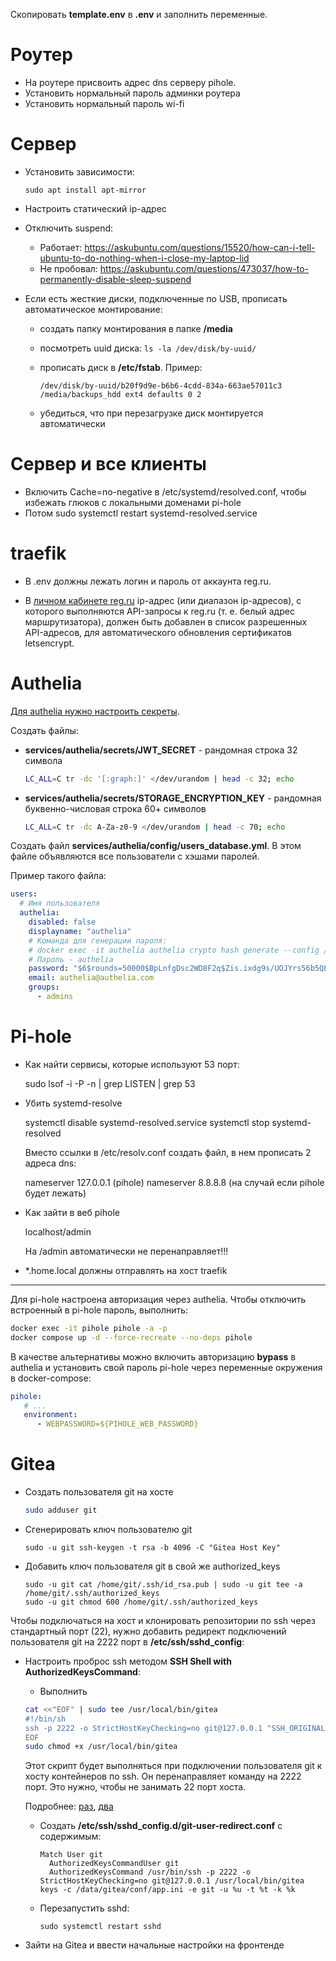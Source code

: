 Скопировать **template.env** в **.env** и заполнить переменные.

# Роутер

- На роутере присвоить адрес dns серверу pihole.
- Установить нормальный пароль админки роутера
- Установить нормальный пароль wi-fi

# Сервер

- Установить зависимости:

  ```
  sudo apt install apt-mirror
  ```

- Настроить статический ip-адрес

- Отключить suspend:

  - Работает: https://askubuntu.com/questions/15520/how-can-i-tell-ubuntu-to-do-nothing-when-i-close-my-laptop-lid
  - Не пробовал: https://askubuntu.com/questions/473037/how-to-permanently-disable-sleep-suspend

- Если есть жесткие диски, подключенные по USB, прописать автоматическое монтирование:

  - создать папку монтирования в папке **/media**
  - посмотреть uuid диска: ``ls -la /dev/disk/by-uuid/``
  - прописать диск в **/etc/fstab**. Пример:

    ```
    /dev/disk/by-uuid/b20f9d9e-b6b6-4cdd-834a-663ae57011c3 /media/backups_hdd ext4 defaults 0 2
    ```

  - убедиться, что при перезагрузке диск монтируется автоматически


# Сервер и все клиенты

- Включить Cache=no-negative в /etc/systemd/resolved.conf, чтобы избежать глюков с локальными доменами pi-hole
- Потом sudo systemctl restart systemd-resolved.service


# traefik

- В .env должны лежать логин и пароль от аккаунта reg.ru.

- В [личном кабинете reg.ru](https://www.reg.ru/user/account/#/settings/api/) ip-адрес (или
  диапазон ip-адресов), с которого выполняются API-запросы к reg.ru (т. е. белый адрес
  маршрутизатора), должен быть добавлен в список разрешенных API-адресов, для автоматического
  обновления сертификатов letsencrypt.


# Authelia

[Для authelia нужно настроить секреты](https://www.authelia.com/integration/deployment/docker/#using-secrets).

Создать файлы:

- **services/authelia/secrets/JWT_SECRET** - рандомная строка 32 символа

  ```bash
  LC_ALL=C tr -dc '[:graph:]' </dev/urandom | head -c 32; echo
  ```

- **services/authelia/secrets/STORAGE_ENCRYPTION_KEY** - рандомная буквенно-числовая строка 60+ символов

  ```bash
  LC_ALL=C tr -dc A-Za-z0-9 </dev/urandom | head -c 70; echo
  ```

Создать файл **services/authelia/config/users_database.yml**. В этом файле объявляются все
пользователи с хэшами паролей.

Пример такого файла:

```yaml
users:
  # Имя пользователя
  authelia:
    disabled: false
    displayname: "authelia"
    # Команда для генерации пароля:
    # docker exec -it authelia authelia crypto hash generate --config /config/configuration.yaml
    # Пароль - authelia
    password: "$6$rounds=50000$BpLnfgDsc2WD8F2q$Zis.ixdg9s/UOJYrs56b5QEZFiZECu0qZVNsIYxBaNJ7ucIL.nlxVCT5tqh8KHG8X4tlwCFm5r6NTOZZ5qRFN/"
    email: authelia@authelia.com
    groups:
      - admins
```


# Pi-hole

- Как найти сервисы, которые используют 53 порт:

  sudo lsof -i -P -n | grep LISTEN | grep 53

- Убить systemd-resolve

  systemctl disable systemd-resolved.service
  systemctl stop systemd-resolved

  Вместо ссылки в /etc/resolv.conf создать файл, в нем прописать 2 адреса dns:

  nameserver 127.0.0.1 (pihole)
  nameserver 8.8.8.8 (на случай если pihole будет лежать)

- Как зайти в веб pihole

  localhost/admin

  На /admin автоматически не перенаправляет!!!


- *.home.local должны отправлять на хост traefik

---

Для pi-hole настроена авторизация через authelia. Чтобы отключить встроенный в pi-hole пароль,
выполнить:

```bash
docker exec -it pihole pihole -a -p
docker compose up -d --force-recreate --no-deps pihole
```

В качестве альтернативы можно включить авторизацию **bypass** в authelia и установить свой
пароль pi-hole через переменные окружения в docker-compose:

```yaml
pihole:
   # ...
   environment:
      - WEBPASSWORD=${PIHOLE_WEB_PASSWORD}
```

# Gitea

- Создать пользователя git на хосте

  ```bash
  sudo adduser git
  ```

- Сгенерировать ключ пользователю git

  ```
  sudo -u git ssh-keygen -t rsa -b 4096 -C "Gitea Host Key"
  ```

- Добавить ключ пользователя git в свой же authorized_keys

  ```
  sudo -u git cat /home/git/.ssh/id_rsa.pub | sudo -u git tee -a /home/git/.ssh/authorized_keys
  sudo -u git chmod 600 /home/git/.ssh/authorized_keys
  ```

Чтобы подключаться на хост и клонировать репозитории по ssh через стандартный порт (22), нужно
добавить редирект подключений пользователя git на 2222 порт в **/etc/ssh/sshd_config**:

- Настроить проброс ssh методом **SSH Shell with AuthorizedKeysCommand**:

  - Выполнить

  ```bash
  cat <<"EOF" | sudo tee /usr/local/bin/gitea
  #!/bin/sh
  ssh -p 2222 -o StrictHostKeyChecking=no git@127.0.0.1 "SSH_ORIGINAL_COMMAND=\"$SSH_ORIGINAL_COMMAND\" $0 $@"
  EOF
  sudo chmod +x /usr/local/bin/gitea
  ```

  Этот скрипт будет выполняться при подключении пользователя git к хосту контейнеров по ssh.
  Он перенаправляет команду на 2222 порт. Это нужно, чтобы не занимать 22 порт хоста.

  Подробнее: [раз](https://docs.gitea.com/next/installation/install-with-docker#sshing-shim-with-authorized_keys),
  [два](https://docs.gitea.com/next/installation/install-with-docker#ssh-shell-with-authorizedkeyscommand)

  - Создать **/etc/ssh/sshd_config.d/git-user-redirect.conf** с содержимым:

    ```
    Match User git
      AuthorizedKeysCommandUser git
      AuthorizedKeysCommand /usr/bin/ssh -p 2222 -o StrictHostKeyChecking=no git@127.0.0.1 /usr/local/bin/gitea keys -c /data/gitea/conf/app.ini -e git -u %u -t %t -k %k
    ```

  - Перезапустить sshd:

    ```
    sudo systemctl restart sshd
    ```

- Зайти на Gitea и ввести начальные настройки на фронтенде

